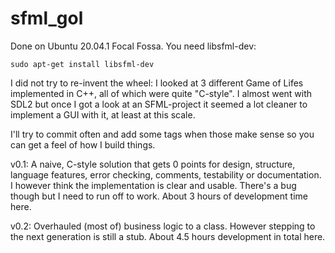 # sfml_gol

Done on Ubuntu 20.04.1 Focal Fossa. You need libsfml-dev:

`sudo apt-get install libsfml-dev`

I did not try to re-invent the wheel: I looked at 3 different Game of Lifes implemented in C++, all of which were quite "C-style". I almost went with SDL2 but once I got a look at an SFML-project it seemed a lot cleaner to implement a GUI with it, at least at this scale.

I'll try to commit often and add some tags when those make sense so you can get a feel of how I build things.

v0.1:
A naive, C-style solution that gets 0 points for design, structure, language features, error checking, comments, testability or documentation. I however think the implementation is clear and usable. There's a bug though but I need to run off to work. About 3 hours of development time here.

v0.2:
Overhauled (most of) business logic to a class. However stepping to the next generation is still a stub. About 4.5 hours development in total here.
